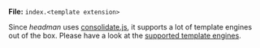**File:** `index.<template extension>`

Since _headman_ uses [consolidate.js](https://github.com/tj/consolidate.js), it supports a lot of template engines out of the box. Please have a look at the [supported template engines](/template-engines).
